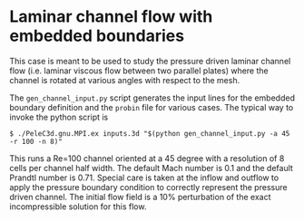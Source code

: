 # Laminar channel flow with embedded boundaries

This case is meant to be used to study the pressure driven laminar
channel flow (i.e. laminar viscous flow between two parallel plates)
where the channel is rotated at various angles with respect to the
mesh.

The `gen_channel_input.py` script generates the input lines for the
embedded boundary definition and the `probin` file for various
cases. The typical way to invoke the python script is

```console
$ ./PeleC3d.gnu.MPI.ex inputs.3d "$(python gen_channel_input.py -a 45 -r 100 -n 8)"
```

This runs a Re=100 channel oriented at a 45 degree with a resolution
of 8 cells per channel half width. The default Mach number is 0.1 and
the default Prandtl number is 0.71. Special care is taken at the
inflow and outflow to apply the pressure boundary condition to
correctly represent the pressure driven channel. The initial flow
field is a 10% perturbation of the exact incompressible solution for
this flow.
